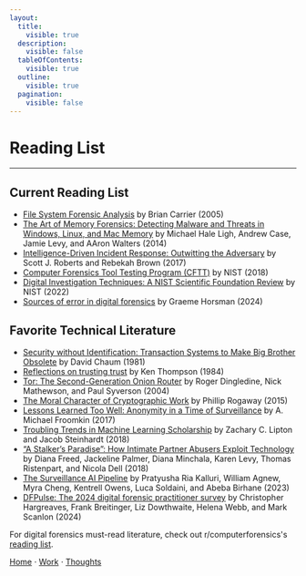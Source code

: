 ```yaml
---
layout:
  title:
    visible: true
  description:
    visible: false
  tableOfContents:
    visible: true
  outline:
    visible: true
  pagination:
    visible: false
---
```


# Reading List

***

## Current Reading List

- [File System Forensic Analysis](https://www.amazon.com/System-Forensic-Analysis-Brian-Carrier/dp/0321268172) by Brian Carrier (2005)
- [The Art of Memory Forensics: Detecting Malware and Threats in Windows, Linux, and Mac Memory](http://smile.amazon.com/Art-Memory-Forensics-Detecting-Malware/dp/1118825098) by Michael Hale Ligh, Andrew Case, Jamie Levy, and AAron Walters (2014)
- [Intelligence-Driven Incident Response: Outwitting the Adversary](https://www.amazon.com/Intelligence-Driven-Incident-Response-Outwitting-Adversary/dp/1491934948) by Scott J. Roberts and Rebekah Brown (2017)
- [Computer Forensics Tool Testing Program (CFTT)](https://www.nist.gov/itl/ssd/software-quality-group/computer-forensics-tool-testing-program-cftt) by NIST (2018)
- [Digital Investigation Techniques: A NIST Scientific Foundation Review](https://www.nist.gov/publications/digital-investigation-techniques-nist-scientific-foundation-review) by NIST (2022)
- [Sources of error in digital forensics](https://www.sciencedirect.com/science/article/pii/S2666281724000027) by Graeme Horsman (2024)

## Favorite Technical Literature

- [Security without Identification: Transaction Systems to Make Big Brother Obsolete](https://dl.acm.org/doi/abs/10.1145/4372.4373) by David Chaum (1981)
- [Reflections on trusting trust](https://dl.acm.org/doi/10.1145/358198.358210) by Ken Thompson (1984)
- [Tor: The Second-Generation Onion Router](https://svn-archive.torproject.org/svn/projects/design-paper/tor-design.pdf) by Roger Dingledine, Nick Mathewson, and Paul Syverson (2004)
- [The Moral Character of Cryptographic Work](https://web.cs.ucdavis.edu/~rogaway/papers/moral-fn.pdf) by Phillip Rogaway (2015)
- [Lessons Learned Too Well: Anonymity in a Time of Surveillance](https://repository.law.miami.edu/cgi/viewcontent.cgi?article=1311&context=fac_articles) by A. Michael Froomkin (2017)
- [Troubling Trends in Machine Learning Scholarship](https://arxiv.org/pdf/1807.03341) by Zachary C. Lipton and Jacob Steinhardt (2018)
- [“A Stalker’s Paradise”: How Intimate Partner Abusers Exploit Technology](http://nixdell.com/papers/stalkers-paradise-intimate.pdf) by Diana Freed, Jackeline Palmer, Diana Minchala, Karen Levy, Thomas Ristenpart, and Nicola Dell (2018)
- [The Surveillance AI Pipeline](https://arxiv.org/pdf/2309.15084) by Pratyusha Ria Kalluri, William Agnew, Myra Cheng, Kentrell Owens, Luca Soldaini, and Abeba Birhane (2023)
- [DFPulse: The 2024 digital forensic practitioner survey](https://www.sciencedirect.com/science/article/pii/S2666281724001719#fn0030) by Christopher Hargreaves, Frank Breitinger, Liz Dowthwaite, Helena Webb, and Mark Scanlon (2024) 

For digital forensics must-read literature, check out r/computerforensics's [reading list](https://www.reddit.com/r/computerforensics/wiki/resources/#wiki_most_important).
 
[Home](https://app.gitbook.com/o/0kO27okC5uVB9ALX3rho/s/036xtfEIzcEdGegONXWM/) ⋅ [Work](https://app.gitbook.com/o/0kO27okC5uVB9ALX3rho/s/WaFS755Q4sf02CxLcghQ/) ⋅ [Thoughts](https://app.gitbook.com/o/0kO27okC5uVB9ALX3rho/s/s4QQPMntQ25hmJToKSOu/)
